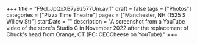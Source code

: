 +++
title = "F9cI_JpQxXB7y9z577Um.avif"
draft = false
tags = ["Photos"]
categories = ["Pizza Time Theatre"]
pages = ["Manchester, NH (1525 S Willow St)"]
startDate = ""
description = "A screenshot from a YouTube video of the store's Studio C in November 2022 after the replacement of Chuck's head from Orange, CT (PC: CECCheese on YouTube)."
+++
